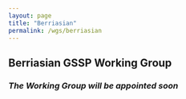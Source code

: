```yaml
---
layout: page
title: "Berriasian"
permalink: /wgs/berriasian
---
```

## Berriasian GSSP Working Group

### _The Working Group will be appointed soon_